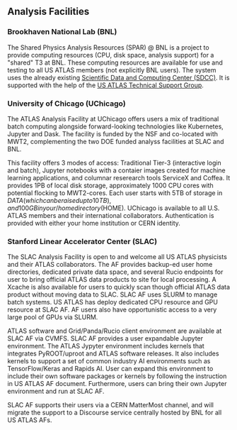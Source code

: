 ## Analysis Facilities

### Brookhaven National Lab (BNL)

The Shared Physics Analysis Resources (SPAR) @ BNL is a project to provide computing resources (CPU, disk space, analysis support) for a "shared" T3 at BNL. These computing resources are available for use and testing to all US ATLAS members (not explicitly BNL users). The system uses the already existing [Scientific Data and Computing Center (SDCC)](https://www.sdcc.bnl.gov/information/about-sdcc). It is supported with the help of the [US ATLAS Technical Support Group](https://po.usatlas.bnl.gov/programoffice/ps.php).
 

### University of Chicago (UChicago)

The ATLAS Analysis Facility at UChicago offers users a mix of traditional batch computing alongside forward-looking technologies like Kubernetes, Jupyter and Dask. The facility is funded by the NSF and co-located with MWT2, complementing the two DOE funded analyss facilities at SLAC and BNL. 

This facility offers 3 modes of access: Traditional Tier-3 (interactive login and batch), Jupyter notebooks with a contaier images created for machine learning applications, and columnar reserearch tools ServiceX and Coffea. It provides 1PB of local disk storage, approximately 1000 CPU cores with potential flocking to MWT2-cores.  Each user starts with 5TB of storage in $DATA (which can be raised up to 10TB), and 100GB in your /home directory ($HOME).  UChicago is available to all U.S. ATLAS members and their international collaborators. Authentication is provided with either your home institution or CERN identity. 


### Stanford Linear Accelerator Center (SLAC)

The SLAC Analysis Facility is open to and welcome all US ATLAS physicists and their ATLAS collaborators. The AF provides backup-ed user home directories, dedicated private data space, and several Rucio endpoints for user to bring official ATLAS data products to site for local processing. A Xcache is also available for users to quickly scan though official ATLAS data product without moving data to SLAC. SLAC AF uses SLURM to manage batch systems. US ATLAS has deploy dedicated CPU resource and GPU resource at SLAC AF. AF users also have opportunistic access to a very large pool of GPUs via SLURM.

ATLAS software and Grid/Panda/Rucio client environment are available at SLAC AF via CVMFS. SLAC AF provides a user expandable Jupyter environment. The ATLAS Jypyter environment includes kernels that integrates PyROOT/uproot and ATLAS software releases. It also includes kernels to support a set of common industry AI environments such as TensorFlow/Keras and Rapids AI. User can expand this environment to include their own software packages or kernels by following the instruction in US ATLAS AF document. Furthermore, users can bring their own Jupyter environment and run at SLAC AF. 

SLAC AF supports their users via a CERN MatterMost channel, and will migrate the support to a Discourse service centrally hosted by BNL for all US ATLAS AFs.

